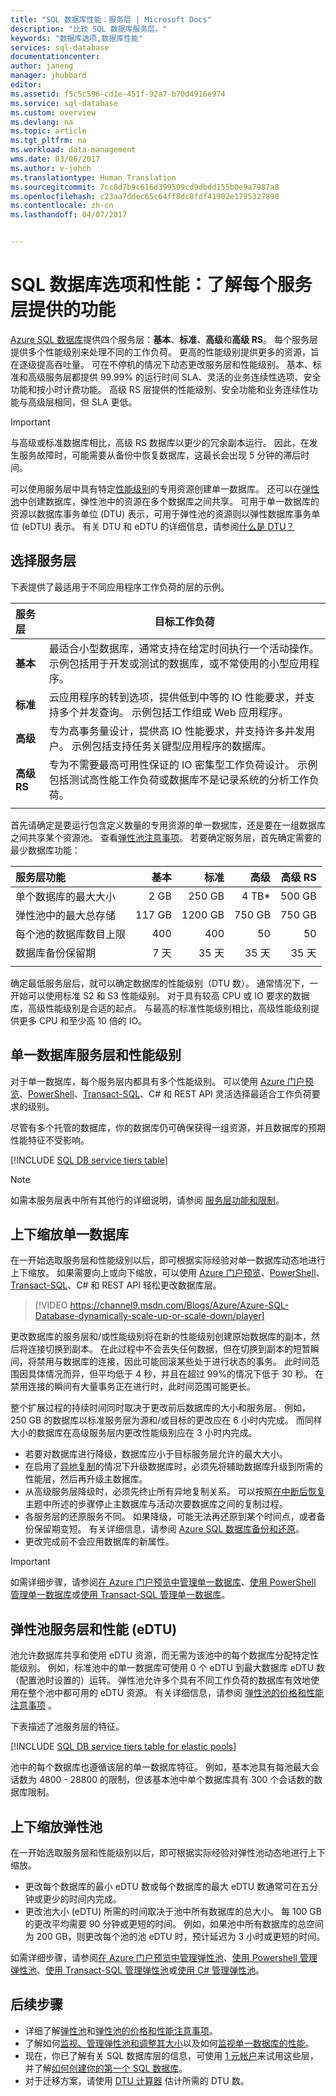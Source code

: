 ```yaml
---
title: "SQL 数据库性能：服务层 | Microsoft Docs"
description: "比较 SQL 数据库服务层。"
keywords: "数据库选项,数据库性能"
services: sql-database
documentationcenter: 
author: janeng
manager: jhubbard
editor: 
ms.assetid: f5c5c596-cd1e-451f-92a7-b70d4916e974
ms.service: sql-database
ms.custom: overview
ms.devlang: na
ms.topic: article
ms.tgt_pltfrm: na
ms.workload: data-management
wms.date: 03/06/2017
ms.author: v-johch
ms.translationtype: Human Translation
ms.sourcegitcommit: 7cc8d7b9c616d399509cd9dbdd155b0e9a7987a8
ms.openlocfilehash: c23aa7ddec65c64ff8dc8fdf41902e1795327898
ms.contentlocale: zh-cn
ms.lasthandoff: 04/07/2017


---
```

# <a name="sql-database-options-and-performance-understand-whats-available-in-each-service-tier"></a>SQL 数据库选项和性能：了解每个服务层提供的功能

[Azure SQL 数据库](sql-database-technical-overview.md)提供四个服务层：**基本**、**标准**、**高级**和**高级 RS**。 每个服务层提供多个性能级别来处理不同的工作负荷。 更高的性能级别提供更多的资源，旨在逐级提高吞吐量。 可在不停机的情况下动态更改服务层和性能级别。 基本、标准和高级服务层都提供 99.99% 的运行时间 SLA、灵活的业务连续性选项、安全功能和按小时计费功能。 高级 RS 层提供的性能级别、安全功能和业务连续性功能与高级层相同，但 SLA 更低。

> [!IMPORTANT]
> 与高级或标准数据库相比，高级 RS 数据库以更少的冗余副本运行。 因此，在发生服务故障时，可能需要从备份中恢复数据库，这最长会出现 5 分钟的滞后时间。
>

可以使用服务层中具有特定[性能级别](sql-database-service-tiers.md#single-database-service-tiers-and-performance-levels)的专用资源创建单一数据库。 还可以在[弹性池](sql-database-service-tiers.md#elastic-pool-service-tiers-and-performance-in-edtus)中创建数据库，弹性池中的资源在多个数据库之间共享。 可用于单一数据库的资源以数据库事务单位 (DTU) 表示，可用于弹性池的资源则以弹性数据库事务单位 (eDTU) 表示。 有关 DTU 和 eDTU 的详细信息，请参阅[什么是 DTU？](sql-database-what-is-a-dtu.md) 

## <a name="choosing-a-service-tier"></a>选择服务层
下表提供了最适用于不同应用程序工作负荷的层的示例。

| 服务层 | 目标工作负荷 |
| :--- | --- |
| **基本** | 最适合小型数据库，通常支持在给定时间执行一个活动操作。 示例包括用于开发或测试的数据库，或不常使用的小型应用程序。 |
| **标准** |云应用程序的转到选项，提供低到中等的 IO 性能要求，并支持多个并发查询。 示例包括工作组或 Web 应用程序。 |
| **高级** | 专为高事务量设计，提供高 IO 性能要求，并支持许多并发用户。 示例包括支持任务关键型应用程序的数据库。 |
| **高级 RS** | 专为不需要最高可用性保证的 IO 密集型工作负荷设计。 示例包括测试高性能工作负荷或数据库不是记录系统的分析工作负荷。 |
|||

首先请确定是要运行包含定义数量的专用资源的单一数据库，还是要在一组数据库之间共享某个资源池。 查看[弹性池注意事项](sql-database-elastic-pool-guidance.md)。 若要确定服务层，首先确定需要的最少数据库功能：

| **服务层功能** | **基本** | **标准** | **高级** | **高级 RS**|
| :-- | --: | --: | --: | --: |
| 单个数据库的最大大小 | 2 GB | 250 GB | 4 TB*  | 500 GB  |
| 弹性池中的最大总存储 | 117 GB | 1200 GB | 750 GB | 750 GB |
| 每个池的数据库数目上限 | 400  | 400 | 50 | 50 |
| 数据库备份保留期 | 7 天 | 35 天 | 35 天 | 35 天 |
||||||

确定最低服务层后，就可以确定数据库的性能级别（DTU 数）。 通常情况下，一开始可以使用标准 S2 和 S3 性能级别。 对于具有较高 CPU 或 IO 要求的数据库，高级性能级别是合适的起点。 与最高的标准性能级别相比，高级性能级别提供更多 CPU 和至少高 10 倍的 IO。

## <a name="single-database-service-tiers-and-performance-levels"></a>单一数据库服务层和性能级别
对于单一数据库，每个服务层内都具有多个性能级别。 可以使用 [Azure 门户预览](sql-database-manage-single-databases-portal.md)、[PowerShell](sql-database-manage-single-databases-powershell.md)、[Transact-SQL](sql-database-manage-single-databases-tsql.md)、C# 和 REST API 灵活选择最适合工作负荷要求的级别。 

尽管有多个托管的数据库，你的数据库仍可确保获得一组资源，并且数据库的预期性能特征不受影响。

[!INCLUDE [SQL DB service tiers table](../../includes/sql-database-service-tiers-table.md)]

> [!NOTE]
> 如需本服务层表中所有其他行的详细说明，请参阅 [服务层功能和限制](sql-database-performance-guidance.md#service-tier-capabilities-and-limits)。
> 

## <a name="scaling-up-or-scaling-down-a-single-database"></a>上下缩放单一数据库

在一开始选取服务层和性能级别以后，即可根据实际经验对单一数据库动态地进行上下缩放。 如果需要向上或向下缩放，可以使用 [Azure 门户预览](sql-database-manage-single-databases-portal.md)、[PowerShell](sql-database-manage-single-databases-powershell.md)、[Transact-SQL](sql-database-manage-single-databases-tsql.md)、C# 和 REST API 轻松更改数据库层。 

> [!VIDEO https://channel9.msdn.com/Blogs/Azure/Azure-SQL-Database-dynamically-scale-up-or-scale-down/player]
>

更改数据库的服务层和/或性能级别将在新的性能级别创建原始数据库的副本，然后将连接切换到副本。 在此过程中不会丢失任何数据，但在切换到副本的短暂瞬间，将禁用与数据库的连接，因此可能回滚某些处于进行状态的事务。 此时间范围因具体情况而异，但平均低于 4 秒，并且在超过 99%的情况下低于 30 秒。 在禁用连接的瞬间有大量事务正在进行时，此时间范围可能更长。  

整个扩展过程的持续时间同时取决于更改前后数据库的大小和服务层。 例如，250 GB 的数据库以标准服务层为源和/或目标的更改应在 6 小时内完成。 而同样大小的数据库在高级服务层内更改性能级别应在 3 小时内完成。

* 若要对数据库进行降级，数据库应小于目标服务层允许的最大大小。 
* 在启用了[异地复制](sql-database-geo-replication-portal.md)的情况下升级数据库时，必须先将辅助数据库升级到所需的性能层，然后再升级主数据库。
* 从高级服务层降级时，必须先终止所有异地复制关系。 可以按照[在中断后恢复](sql-database-disaster-recovery.md)主题中所述的步骤停止主数据库与活动次要数据库之间的复制过程。
* 各服务层的还原服务不同。 如果降级，可能无法再还原到某个时间点，或者备份保留期变短。 有关详细信息，请参阅 [Azure SQL 数据库备份和还原](sql-database-business-continuity.md)。
* 更改完成前不会应用数据库的新属性。

> [!IMPORTANT]
> 如需详细步骤，请参阅[在 Azure 门户预览中管理单一数据库](sql-database-manage-single-databases-portal.md)、[使用 PowerShell 管理单一数据库](sql-database-manage-single-databases-powershell.md)或[使用 Transact-SQL 管理单一数据库](sql-database-manage-single-databases-tsql.md)。
>

## <a name="elastic-pool-service-tiers-and-performance-in-edtus"></a>弹性池服务层和性能 (eDTU)

池允许数据库共享和使用 eDTU 资源，而无需为该池中的每个数据库分配特定性能级别。 例如，标准池中的单一数据库可使用 0 个 eDTU 到最大数据库 eDTU 数（配置池时设置的）运转。 弹性池允许多个具有不同工作负荷的数据库有效地使用在整个池中都可用的 eDTU 资源。 有关详细信息，请参阅 [弹性池的价格和性能注意事项](sql-database-elastic-pool-guidance.md) 。

下表描述了池服务层的特征。

[!INCLUDE [SQL DB service tiers table for elastic pools](../../includes/sql-database-service-tiers-table-elastic-pools.md)]

池中的每个数据库也遵循该层的单一数据库特征。 例如，基本池具有每池最大会话数为 4800 - 28800 的限制，但该基本池中单个数据库具有 300 个会话数的数据库限制。

## <a name="scaling-up-or-scaling-down-an-elastic-pool"></a>上下缩放弹性池

在一开始选取服务层和性能级别以后，即可根据实际经验对弹性池动态地进行上下缩放。 

* 更改每个数据库的最小 eDTU 数或每个数据库的最大 eDTU 数通常可在五分钟或更少的时间内完成。
* 更改池大小 (eDTU) 所需的时间取决于池中所有数据库的总大小。 每 100 GB 的更改平均需要 90 分钟或更短的时间。 例如，如果池中所有数据库的总空间为 200 GB，则更改每个池的池 eDTU 时，预计延迟为 3 小时或更短的时间。

如需详细步骤，请参阅[在 Azure 门户预览中管理弹性池](sql-database-elastic-pool-manage-portal.md)、[使用 Powershell 管理弹性池](sql-database-elastic-pool-manage-powershell.md)、[使用 Transact-SQL 管理弹性池](sql-database-elastic-pool-manage-tsql.md)或[使用 C# 管理弹性池](sql-database-elastic-pool-manage-csharp.md)。

## <a name="next-steps"></a>后续步骤

* 详细了解[弹性池](sql-database-elastic-pool-guidance.md)和[弹性池的价格和性能注意事项](sql-database-elastic-pool-guidance.md)。
* 了解如何[监视、管理弹性池和调整其大小](sql-database-elastic-pool-manage-portal.md)以及如何[监视单一数据库的性能](sql-database-single-database-monitor.md)。
* 现在，你已了解有关 SQL 数据库层的信息，可使用 [1 元帐户](https://www.azure.cn/pricing/1rmb-trial/)来试用这些层，并了解[如何创建你的第一个 SQL 数据库](sql-database-get-started.md)。
* 对于迁移方案，请使用 [DTU 计算器](http://dtucalculator.azurewebsites.net/) 估计所需的 DTU 数。 

